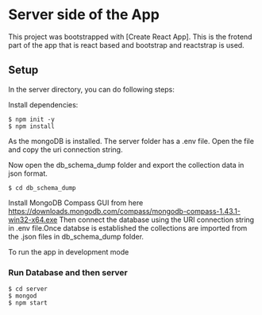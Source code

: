 # Server side of the App

This project was bootstrapped with [Create React App]. This is the frotend part of the app that is react based and bootstrap and reactstrap is used.

## Setup

In the server directory, you can do following steps:

Install dependencies:
```
$ npm init -y
$ npm install
```
As the mongoDB is installed. The server folder has a .env file.
Open the file and copy the uri connection string.

Now open the db_schema_dump folder and export the collection data in json format.
```
$ cd db_schema_dump

```
Install MongoDB Compass GUI from here https://downloads.mongodb.com/compass/mongodb-compass-1.43.1-win32-x64.exe
Then connect the database using the URI connection string in .env file.Once databse is established the collections are imported from the .json files in db_schema_dump folder.

To run the app in development mode

### Run Database and then server
```
$ cd server
$ mongod
$ npm start
```


